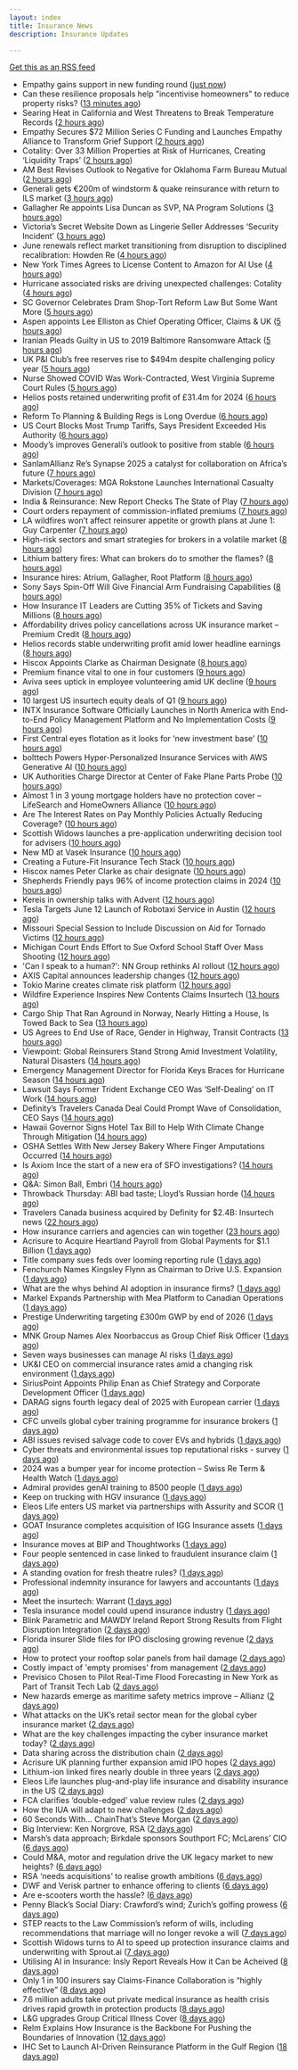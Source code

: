 ```yaml
---
layout: index
title: Insurance News
description: Insurance Updates

---
```


[Get this as an RSS feed](/insurance.rss)

<!-- news_marker starts -->
- Empathy gains support in new funding round ([just now](https://www.dig-in.com/news/empathy-gains-support-in-new-funding-round))
- Can these resilience proposals help "incentivise homeowners" to reduce property risks? ([13 minutes ago](https://www.insurancebusinessmag.com/uk/news/property-insurance/can-these-resilience-proposals-help-incentivise-homeowners-to-reduce-property-risks-537412.aspx))
- Searing Heat in California and West Threatens to Break Temperature Records ([2 hours ago](https://www.insurancejournal.com/news/west/2025/05/29/825542.htm))
- Empathy Secures $72 Million Series C Funding and Launches Empathy Alliance to Transform Grief Support ([2 hours ago](https://www.insurtechinsights.com/empathy-secures-72-million-series-c-funding-and-launches-empathy-alliance-to-transform-grief-support/))
- Cotality: Over 33 Million Properties at Risk of Hurricanes, Creating ‘Liquidity Traps’ ([2 hours ago](https://www.insurancejournal.com/news/national/2025/05/29/825529.htm))
- AM Best Revises Outlook to Negative for Oklahoma Farm Bureau Mutual ([2 hours ago](https://www.insurancejournal.com/news/southcentral/2025/05/29/825532.htm))
- Generali gets €200m of windstorm & quake reinsurance with return to ILS market ([3 hours ago](https://www.reinsurancene.ws/generali-gets-e200m-of-windstorm-quake-reinsurance-with-return-to-ils-market/))
- Gallagher Re appoints Lisa Duncan as SVP, NA Program Solutions ([3 hours ago](https://www.reinsurancene.ws/gallagher-re-appoints-lisa-duncan-as-svp-na-program-solutions/))
- Victoria’s Secret Website Down as Lingerie Seller Addresses ‘Security Incident’ ([3 hours ago](https://www.insurancejournal.com/news/national/2025/05/29/825525.htm))
- June renewals reflect market transitioning from disruption to disciplined recalibration: Howden Re ([4 hours ago](https://www.reinsurancene.ws/june-renewals-reflect-market-transitioning-from-disruption-to-disciplined-recalibration-howden-re/))
- New York Times Agrees to License Content to Amazon for AI Use ([4 hours ago](https://www.insurancejournal.com/news/national/2025/05/29/825517.htm))
- Hurricane associated risks are driving unexpected challenges: Cotality ([4 hours ago](https://www.reinsurancene.ws/hurricane-associated-risks-are-driving-unexpected-challenges-cotality/))
- SC Governor Celebrates Dram Shop-Tort Reform Law But Some Want More ([5 hours ago](https://www.insurancejournal.com/news/southeast/2025/05/29/825511.htm))
- Aspen appoints Lee Elliston as Chief Operating Officer, Claims & UK ([5 hours ago](https://www.reinsurancene.ws/aspen-appoints-lee-elliston-as-chief-operating-officer-claims-uk/))
- Iranian Pleads Guilty in US to 2019 Baltimore Ransomware Attack ([5 hours ago](https://www.insurancejournal.com/news/east/2025/05/29/825509.htm))
- UK P&I Club’s free reserves rise to $494m despite challenging policy year ([5 hours ago](https://www.reinsurancene.ws/uk-pi-clubs-free-reserves-rise-to-494m-despite-challenging-policy-year/))
- Nurse Showed COVID Was Work-Contracted, West Virginia Supreme Court Rules ([5 hours ago](https://www.insurancejournal.com/news/southeast/2025/05/29/825478.htm))
- Helios posts retained underwriting profit of £31.4m for 2024 ([6 hours ago](https://www.reinsurancene.ws/helios-posts-retained-underwriting-profit-of-31-4m-for-2024/))
- Reform To Planning & Building Regs is Long Overdue ([6 hours ago](https://insurance-edge.net/2025/05/29/reform-to-planning-building-regs-is-long-overdue/))
- US Court Blocks Most Trump Tariffs, Says President Exceeded His Authority ([6 hours ago](https://www.insurancejournal.com/news/national/2025/05/29/825488.htm))
- Moody’s improves Generali’s outlook to positive from stable ([6 hours ago](https://www.reinsurancene.ws/moodys-improves-generalis-outlook-to-positive-from-stable/))
- SanlamAllianz Re’s Synapse 2025 a catalyst for collaboration on Africa’s future ([7 hours ago](https://www.reinsurancene.ws/sanlamallianz-res-synapse-2025-a-catalyst-for-collaboration-on-africas-future/))
- Markets/Coverages: MGA Rokstone Launches International Casualty Division ([7 hours ago](https://www.insurancejournal.com/news/international/2025/05/29/825474.htm))
- India & Reinsurance: New Report Checks The State of Play ([7 hours ago](https://insurance-edge.net/2025/05/29/india-reinsurance-new-report-checks-the-state-of-play/))
- Court orders repayment of commission-inflated premiums ([7 hours ago](https://www.postonline.co.uk/commercial/7957833/court-orders-repayment-of-commission-inflated-premiums))
- LA wildfires won’t affect reinsurer appetite or growth plans at June 1: Guy Carpenter ([7 hours ago](https://www.reinsurancene.ws/la-wildfires-wont-affect-reinsurer-appetite-or-growth-plans-at-june-1-guy-carpenter/))
- High-risk sectors and smart strategies for brokers in a volatile market ([8 hours ago](https://www.insurancebusinessmag.com/uk/news/breaking-news/highrisk-sectors-and-smart-strategies-for-brokers-in-a-volatile-market-537319.aspx))
- Lithium battery fires: What can brokers do to smother the flames? ([8 hours ago](https://www.insurancebusinessmag.com/uk/news/auto-motor/lithium-battery-fires-what-can-brokers-do-to-smother-the-flames-537318.aspx))
- Insurance hires: Atrium, Gallagher, Root Platform ([8 hours ago](https://www.insurancebusinessmag.com/uk/news/breaking-news/insurance-hires-atrium-gallagher-root-platform-537317.aspx))
- Sony Says Spin-Off Will Give Financial Arm Fundraising Capabilities ([8 hours ago](https://www.insurancejournal.com/news/international/2025/05/29/825466.htm))
- How Insurance IT Leaders are Cutting 35% of Tickets and Saving Millions ([8 hours ago](https://insurance-edge.net/2025/05/29/how-insurance-it-leaders-are-cutting-35-of-tickets-and-saving-millions/))
- Affordability drives policy cancellations across UK insurance market – Premium Credit ([8 hours ago](https://www.insurancebusinessmag.com/uk/news/auto-motor/affordability-drives-policy-cancellations-across-uk-insurance-market--premium-credit-537316.aspx))
- Helios records stable underwriting profit amid lower headline earnings ([8 hours ago](https://www.insurancebusinessmag.com/uk/news/breaking-news/helios-records-stable-underwriting-profit-amid-lower-headline-earnings-537315.aspx))
- Hiscox Appoints Clarke as Chairman Designate ([8 hours ago](https://www.insurancejournal.com/news/international/2025/05/29/825463.htm))
- Premium finance vital to one in four customers ([9 hours ago](https://www.postonline.co.uk/personal/7957831/premium-finance-vital-to-one-in-four-customers))
- Aviva sees uptick in employee volunteering amid UK decline ([9 hours ago](https://www.postonline.co.uk/people/7957801/aviva-sees-uptick-in-employee-volunteering-amid-uk-decline))
- 10 largest US insurtech equity deals of Q1 ([9 hours ago](https://www.dig-in.com/list/10-largest-us-insurtech-equity-deals-of-q1))
- INTX Insurance Software Officially Launches in North America with End-to-End Policy Management Platform and No Implementation Costs ([9 hours ago](https://www.insurtechinsights.com/intx-insurance-software-officially-launches-in-north-america-with-end-to-end-policy-management-platform-and-no-implementation-costs/))
- First Central eyes flotation as it looks for ‘new investment base’ ([10 hours ago](https://www.postonline.co.uk/news/7957822/first-central-eyes-flotation-as-it-looks-for-%E2%80%98new-investment-base%E2%80%99))
- bolttech Powers Hyper-Personalized Insurance Services with AWS Generative AI ([10 hours ago](https://www.insurtechinsights.com/bolttech-powers-hyper-personalized-insurance-services-with-aws-generative-ai/))
- UK Authorities Charge Director at Center of Fake Plane Parts Probe ([10 hours ago](https://www.insurancejournal.com/news/international/2025/05/29/825452.htm))
- Almost 1 in 3 young mortgage holders have no protection cover – LifeSearch and HomeOwners Alliance ([10 hours ago](https://ifamagazine.com/almost-1-in-3-young-mortgage-holders-have-no-protection-cover-lifesearch-and-homeowners-alliance/))
- Are The Interest Rates on Pay Monthly Policies Actually Reducing Coverage? ([10 hours ago](https://insurance-edge.net/2025/05/29/are-the-interest-rates-on-pay-monthly-policies-actually-reducing-coverage/))
- Scottish Widows launches a pre-application underwriting decision tool for advisers ([10 hours ago](https://ifamagazine.com/scottish-widows-launches-a-pre-application-underwriting-decision-tool-for-advisers/))
- New MD at Vasek Insurance ([10 hours ago](https://insurance-edge.net/2025/05/29/new-md-at-vasek-insurance/))
- Creating a Future-Fit Insurance Tech Stack ([10 hours ago](https://insurance-edge.net/2025/05/29/creating-a-future-fit-insurance-tech-stack/))
- Hiscox names Peter Clarke as chair designate ([10 hours ago](https://www.postonline.co.uk/news/7957829/hiscox-names-peter-clarke-as-chair-designate))
- Shepherds Friendly pays 96% of income protection claims in 2024 ([10 hours ago](https://ifamagazine.com/shepherds-friendly-pays-96-of-income-protection-claims-in-2024/))
- Kereis in ownership talks with Advent ([12 hours ago](https://www.insurancebusinessmag.com/uk/news/breaking-news/kereis-in-ownership-talks-with-advent-537286.aspx))
- Tesla Targets June 12 Launch of Robotaxi Service in Austin ([12 hours ago](https://www.insurancejournal.com/news/southcentral/2025/05/29/825431.htm))
- Missouri Special Session to Include Discussion on Aid for Tornado Victims ([12 hours ago](https://www.insurancejournal.com/news/midwest/2025/05/29/825440.htm))
- Michigan Court Ends Effort to Sue Oxford School Staff Over Mass Shooting ([12 hours ago](https://www.insurancejournal.com/news/midwest/2025/05/29/825437.htm))
- 'Can I speak to a human?': NN Group rethinks AI rollout ([12 hours ago](https://www.insurancebusinessmag.com/uk/news/technology/can-i-speak-to-a-human-nn-group-rethinks-ai-rollout-537285.aspx))
- AXIS Capital announces leadership changes ([12 hours ago](https://www.insurancebusinessmag.com/uk/news/breaking-news/axis-capital-announces-leadership-changes-537284.aspx))
- Tokio Marine creates climate risk platform ([12 hours ago](https://www.insurancebusinessmag.com/uk/news/environmental/tokio-marine-creates-climate-risk-platform-537283.aspx))
- Wildfire Experience Inspires New Contents Claims Insurtech ([13 hours ago](https://www.insurancejournal.com/news/national/2025/05/29/825420.htm))
- Cargo Ship That Ran Aground in Norway, Nearly Hitting a House, Is Towed Back to Sea ([13 hours ago](https://www.insurancejournal.com/news/international/2025/05/29/825397.htm))
- US Agrees to End Use of Race, Gender in Highway, Transit Contracts ([13 hours ago](https://www.insurancejournal.com/news/national/2025/05/29/825425.htm))
- Viewpoint: Global Reinsurers Stand Strong Amid Investment Volatility, Natural Disasters ([14 hours ago](https://www.insurancejournal.com/news/international/2025/05/29/825382.htm))
- Emergency Management Director for Florida Keys Braces for Hurricane Season ([14 hours ago](https://www.insurancejournal.com/news/southeast/2025/05/29/825164.htm))
- Lawsuit Says Former Trident Exchange CEO Was ‘Self-Dealing’ on IT Work ([14 hours ago](https://www.insurancejournal.com/news/southeast/2025/05/29/825398.htm))
- Definity’s Travelers Canada Deal Could Prompt Wave of Consolidation, CEO Says ([14 hours ago](https://www.insurancejournal.com/news/international/2025/05/29/825404.htm))
- Hawaii Governor Signs Hotel Tax Bill to Help With Climate Change Through Mitigation ([14 hours ago](https://www.insurancejournal.com/news/west/2025/05/29/825371.htm))
- OSHA Settles With New Jersey Bakery Where Finger Amputations Occurred ([14 hours ago](https://www.insurancejournal.com/news/east/2025/05/29/825306.htm))
- Is Axiom Ince the start of a new era of SFO investigations? ([14 hours ago](https://www.postonline.co.uk/broker/7957763/is-axiom-ince-the-start-of-a-new-era-of-sfo-investigations))
- Q&A: Simon Ball, Embri ([14 hours ago](https://www.postonline.co.uk/technology/7957476/qa-simon-ball-embri))
- Throwback Thursday: ABI bad taste; Lloyd’s Russian horde ([14 hours ago](https://www.postonline.co.uk/lloyd%E2%80%99slondon/7956606/throwback-thursday-abi-bad-taste-lloyd%E2%80%99s-russian-horde))
- Travelers Canada business acquired by Definity for $2.4B: Insurtech news ([22 hours ago](https://www.dig-in.com/news/travelers-canada-acquired-by-definity-2-4b-insurtech-news))
- How insurance carriers and agencies can win together ([23 hours ago](https://www.dig-in.com/opinion/how-insurance-carriers-and-agencies-can-win-together))
- Acrisure to Acquire Heartland Payroll from Global Payments for $1.1 Billion ([1 days ago](https://www.insurtechinsights.com/acrisure-to-acquire-heartland-payroll-from-global-payments-for-1-1-billion/))
- Title company sues feds over looming reporting rule ([1 days ago](https://www.dig-in.com/news/title-company-sues-feds-over-looming-reporting-rule))
- Fenchurch Names Kingsley Flynn as Chairman to Drive U.S. Expansion ([1 days ago](https://www.insurtechinsights.com/fenchurch-names-kingsley-flynn-as-chairman-to-drive-u-s-expansion/))
- What are the whys behind AI adoption in insurance firms? ([1 days ago](https://www.dig-in.com/news/what-are-the-whys-behind-ai-adoption-in-insurance-firms))
- Markel Expands Partnership with Mea Platform to Canadian Operations ([1 days ago](https://www.insurtechinsights.com/markel-expands-partnership-with-mea-platform-to-canadian-operations/))
- Prestige Underwriting targeting £300m GWP by end of 2026 ([1 days ago](https://www.postonline.co.uk/news/7957825/prestige-underwriting-targeting-%C2%A3300m-gwp-by-end-of-2026))
- MNK Group Names Alex Noorbaccus as Group Chief Risk Officer ([1 days ago](https://www.insurtechinsights.com/mnk-group-names-alex-noorbaccus-as-group-chief-risk-officer/))
- Seven ways businesses can manage AI risks ([1 days ago](https://www.insurancebusinessmag.com/uk/news/cyber/seven-ways-businesses-can-manage-ai-risks-537188.aspx))
- UK&I CEO on commercial insurance rates amid a changing risk environment ([1 days ago](https://www.insurancebusinessmag.com/uk/news/breaking-news/ukandi-ceo-on-commercial-insurance-rates-amid-a-changing-risk-environment-537187.aspx))
- SiriusPoint Appoints Philip Enan as Chief Strategy and Corporate Development Officer ([1 days ago](https://www.insurtechinsights.com/siriuspoint-appoints-philip-enan-as-chief-strategy-and-corporate-development-officer/))
- DARAG signs fourth legacy deal of 2025 with European carrier ([1 days ago](https://www.insurancebusinessmag.com/uk/news/breaking-news/darag-signs-fourth-legacy-deal-of-2025-with-european-carrier-537184.aspx))
- CFC unveils global cyber training programme for insurance brokers ([1 days ago](https://www.insurancebusinessmag.com/uk/news/cyber/cfc-unveils-global-cyber-training-programme-for-insurance-brokers-537183.aspx))
- ABI issues revised salvage code to cover EVs and hybrids ([1 days ago](https://www.insurancebusinessmag.com/uk/news/auto-motor/abi-issues-revised-salvage-code-to-cover-evs-and-hybrids-537182.aspx))
- Cyber threats and environmental issues top reputational risks - survey ([1 days ago](https://www.insurancebusinessmag.com/uk/news/cyber/cyber-threats-and-environmental-issues-top-reputational-risks--survey-537171.aspx))
- 2024 was a bumper year for income protection – Swiss Re Term & Health Watch ([1 days ago](https://ifamagazine.com/2024-was-a-bumper-year-for-income-protection-swiss-re-term-health-watch/))
- Admiral provides genAI training to 8500 people ([1 days ago](https://www.postonline.co.uk/technology/7957819/admiral-provides-genai-training-to-8500-people))
- Keep on trucking with HGV insurance ([1 days ago](https://www.postonline.co.uk/commercial/7957551/keep-on-trucking-with-hgv-insurance))
- Eleos Life enters US market via partnerships with Assurity and SCOR ([1 days ago](https://www.insurancebusinessmag.com/uk/news/life-insurance/eleos-life-enters-us-market-via-partnerships-with-assurity-and-scor-537149.aspx))
- GOAT Insurance completes acquisition of IGG Insurance assets ([1 days ago](https://www.insurancebusinessmag.com/uk/news/breaking-news/goat-insurance-completes-acquisition-of-igg-insurance-assets-537148.aspx))
- Insurance moves at BIP and Thoughtworks ([1 days ago](https://www.insurancebusinessmag.com/uk/news/breaking-news/insurance-moves-at-bip-and-thoughtworks-537146.aspx))
- Four people sentenced in case linked to fraudulent insurance claim ([1 days ago](https://www.insurancebusinessmag.com/uk/news/breaking-news/four-people-sentenced-in-case-linked-to-fraudulent-insurance-claim-537145.aspx))
- A standing ovation for fresh theatre rules? ([1 days ago](https://www.postonline.co.uk/commercial/7957410/a-standing-ovation-for-fresh-theatre-rules))
- Professional indemnity insurance for lawyers and accountants ([1 days ago](https://www.postonline.co.uk/commercial/7957725/professional-indemnity-insurance-for-lawyers-and-accountants))
- Meet the insurtech: Warrant ([1 days ago](https://www.dig-in.com/news/meet-the-insurtech-warrant))
- Tesla insurance model could upend insurance industry ([1 days ago](https://www.dig-in.com/opinion/tesla-insurance-model-could-upend-insurance-industry))
- Blink Parametric and MAWDY Ireland Report Strong Results from Flight Disruption Integration ([2 days ago](https://www.insurtechinsights.com/blink-parametric-and-mawdy-ireland-report-strong-results-from-flight-disruption-integration/))
- Florida insurer Slide files for IPO disclosing growing revenue ([2 days ago](https://www.dig-in.com/articles/florida-insurer-slide-files-for-ipo-disclosing-growing-revenue))
- How to protect your rooftop solar panels from hail damage ([2 days ago](https://www.dig-in.com/articles/how-to-protect-your-rooftop-solar-panels-from-hail-damage))
- Costly impact of 'empty promises' from management ([2 days ago](https://www.insurancebusinessmag.com/uk/business-strategy/costly-impact-of-empty-promises-from-management-537075.aspx))
- Previsico Chosen to Pilot Real-Time Flood Forecasting in New York as Part of Transit Tech Lab ([2 days ago](https://www.insurtechinsights.com/previsico-chosen-to-pilot-real-time-flood-forecasting-in-new-york-as-part-of-transit-tech-lab/))
- New hazards emerge as maritime safety metrics improve – Allianz ([2 days ago](https://www.insurancebusinessmag.com/uk/news/marine/new-hazards-emerge-as-maritime-safety-metrics-improve--allianz-537061.aspx))
- What attacks on the UK’s retail sector mean for the global cyber insurance market ([2 days ago](https://www.insurancebusinessmag.com/uk/news/breaking-news/what-attacks-on-the-uks-retail-sector-mean-for-the-global-cyber-insurance-market-537050.aspx))
- What are the key challenges impacting the cyber insurance market today? ([2 days ago](https://www.insurancebusinessmag.com/uk/news/cyber/what-are-the-key-challenges-impacting-the-cyber-insurance-market-today-536998.aspx))
- Data sharing across the distribution chain ([2 days ago](https://www.insurancebusinessmag.com/uk/news/breaking-news/data-sharing-across-the-distribution-chain-536997.aspx))
- Acrisure UK planning further expansion amid IPO hopes ([2 days ago](https://www.postonline.co.uk/news/7957733/acrisure-uk-planning-further-expansion-amid-ipo-hopes))
- Lithium-ion linked fires nearly double in three years ([2 days ago](https://www.postonline.co.uk/personal/7957821/lithium-ion-linked-fires-nearly-double-in-three-years))
- Eleos Life launches plug-and-play life insurance and disability insurance in the US ([2 days ago](https://ifamagazine.com/eleos-life-launches-plug-and-play-life-insurance-and-disability-insurance-in-the-us/))
- FCA clarifies ‘double-edged’ value review rules ([2 days ago](https://www.postonline.co.uk/regulation/7957818/fca-clarifies-%E2%80%98double-edged%E2%80%99-value-review-rules))
- How the IUA will adapt to new challenges ([2 days ago](https://www.postonline.co.uk/lloyd%E2%80%99slondon/7957817/how-the-iua-will-adapt-to-new-challenges))
- 60 Seconds With... ChainThat’s Steve Morgan ([2 days ago](https://www.postonline.co.uk/technology/7957440/60-seconds-with-chainthat%E2%80%99s-steve-morgan))
- Big Interview: Ken Norgrove, RSA ([2 days ago](https://www.postonline.co.uk/commercial/7957757/big-interview-ken-norgrove-rsa))
- Marsh’s data approach; Birkdale sponsors Southport FC; McLarens’ CIO ([6 days ago](https://www.postonline.co.uk/news/7957810/marsh%E2%80%99s-data-approach-birkdale-sponsors-southport-fc-mclarens%E2%80%99-cio))
- Could M&A, motor and regulation drive the UK legacy market to new heights? ([6 days ago](https://www.postonline.co.uk/reinsurance/7957816/could-ma-motor-and-regulation-drive-the-uk-legacy-market-to-new-heights))
- RSA ‘needs acquisitions’ to realise growth ambitions ([6 days ago](https://www.postonline.co.uk/news/7957807/rsa-%E2%80%98needs-acquisitions%E2%80%99-to-realise-growth-ambitions))
- DWF and Verisk partner to enhance offering to clients ([6 days ago](https://www.postonline.co.uk/news/7957815/dwf-and-verisk-partner-to-enhance-offering-to-clients))
- Are e-scooters worth the hassle? ([6 days ago](https://www.postonline.co.uk/regulation/7957744/are-e-scooters-worth-the-hassle))
- Penny Black’s Social Diary: Crawford’s wind; Zurich’s golfing prowess ([6 days ago](https://www.postonline.co.uk/people/7957569/penny-black%E2%80%99s-social-diary-crawford%E2%80%99s-wind-zurich%E2%80%99s-golfing-prowess))
- STEP reacts to the Law Commission’s reform of wills, including recommendations that marriage will no longer revoke a will ([7 days ago](https://ifamagazine.com/step-reacts-to-the-law-commissions-reform-of-wills-including-recommendations-that-marriage-will-no-longer-revoke-a-will/))
- Scottish Widows turns to AI to speed up protection insurance claims and underwriting with Sprout.ai ([7 days ago](https://ifamagazine.com/scottish-widows-turns-to-ai-to-speed-up-protection-insurance-claims-and-underwriting-with-sprout-ai/))
- Utilising AI in Insurance: Insly Report Reveals How it Can be Acheived ([8 days ago](https://thefintechtimes.com/utilising-ai-in-insurance-insly-report-reveals-how-it-can-be-acheived/))
- Only 1 in 100 insurers say Claims-Finance Collaboration is “highly effective” ([8 days ago](https://ifamagazine.com/only-1-in-100-insurers-say-claims-finance-collaboration-is-highly-effective/))
- 7.6 million adults take out private medical insurance as health crisis drives rapid growth in protection products ([8 days ago](https://ifamagazine.com/7-6-million-adults-take-out-private-medical-insurance-as-health-crisis-drives-rapid-growth-in-protection-products/))
- L&G upgrades Group Critical Illness Cover ([8 days ago](https://ifamagazine.com/lg-upgrades-group-critical-illness-cover/))
- Relm Explains How Insurance is the Backbone For Pushing the Boundaries of Innovation ([12 days ago](https://thefintechtimes.com/relm-explains-how-insurance-is-the-backbone-for-pushing-the-boundaries-of-innovation/))
- IHC Set to Launch AI-Driven Reinsurance Platform in the Gulf Region ([18 days ago](https://thefintechtimes.com/ihc-set-to-launch-ai-driven-reinsurance-platform/))

<!-- news_marker ends -->